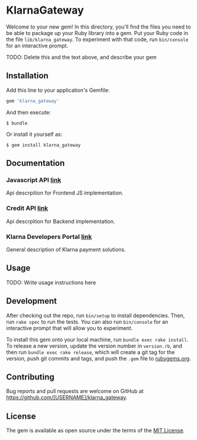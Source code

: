# KlarnaGateway

Welcome to your new gem! In this directory, you'll find the files you need to be able to package up your Ruby library into a gem. Put your Ruby code in the file `lib/klarna_gateway`. To experiment with that code, run `bin/console` for an interactive prompt.

TODO: Delete this and the text above, and describe your gem

## Installation

Add this line to your application's Gemfile:

```ruby
gem 'klarna_gateway'
```

And then execute:

    $ bundle

Or install it yourself as:

    $ gem install klarna_gateway


## Documentation

### Javascript API [link](https://credit.klarnacdn.net/lib/v1/index.html)

Api descrpition for Frontend JS implementation.

### Credit API [link](https://developers.klarna.com/api/)

Api descrpition for Backend implementation.

### Klarna Developers Portal [link](https://developers.klarna.com/)

General description of Klarna payment solutions.



## Usage

TODO: Write usage instructions here

## Development

After checking out the repo, run `bin/setup` to install dependencies. Then, run `rake spec` to run the tests. You can also run `bin/console` for an interactive prompt that will allow you to experiment.

To install this gem onto your local machine, run `bundle exec rake install`. To release a new version, update the version number in `version.rb`, and then run `bundle exec rake release`, which will create a git tag for the version, push git commits and tags, and push the `.gem` file to [rubygems.org](https://rubygems.org).

## Contributing

Bug reports and pull requests are welcome on GitHub at https://github.com/[USERNAME]/klarna_gateway.


## License

The gem is available as open source under the terms of the [MIT License](http://opensource.org/licenses/MIT).

